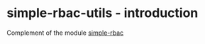 # simple-rbac-utils - introduction
Complement of the module [simple-rbac](https://github.com/LucianoGanga/simple-rbac)
